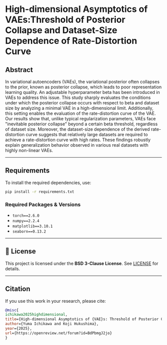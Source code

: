 # High-dimensional Asymptotics of VAEs:Threshold of Posterior Collapse and Dataset-Size Dependence of Rate-Distortion Curve

## Abstract
In variational autoencoders (VAEs), the variational posterior often collapses to the prior, known as posterior collapse, which leads to poor representation learning quality.
An adjustable hyperparameter beta has been introduced in VAEs to address this issue.
This study sharply evaluates the conditions under which the posterior collapse occurs with respect to beta and dataset size by analyzing a minimal VAE in a high-dimensional limit. Additionally, this setting enables the evaluation of the rate-distortion curve of the VAE.
Our results show that, unlike typical regularization parameters, VAEs face "inevitable posterior collapse" beyond a certain beta threshold, regardless of dataset size.
Moreover, the dataset-size dependence of the derived rate-distortion curve suggests that relatively large datasets are required to achieve a rate-distortion curve with high rates.
These findings robustly explain generalization behavior observed in various real datasets with highly non-linear VAEs.

---

## Requirements
To install the required dependencies, use:

```bash
pip install -r requirements.txt
```

### **Required Packages & Versions**
- `torch==2.6.0`
- `numpy==2.2.4`
- `matplotlib==3.10.1`
- `seaborn==0.13.2`

---

## 📜 License
This project is licensed under the **BSD 3-Clause License**. See [LICENSE](LICENSE.txt) for details.

---

## Citation
If you use this work in your research, please cite:

```bibtex
@misc{
ichikawa2025highdimensional,
title={High-dimensional Asymptotics of {VAE}s: Threshold of Posterior Collapse and Dataset-Size Dependence of Rate-Distortion Curve},
author={Yuma Ichikawa and Koji Hukushima},
year={2025},
url={https://openreview.net/forum?id=BdPbmgJ2jo}
}
```


